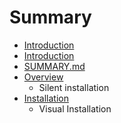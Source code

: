 # Summary

* [Introduction](README.md)
* [Introduction](introduction.md)
* [SUMMARY.md](SUMMARY.md)
* [Overview](overview.md)
   * Silent installation
* [Installation](installation.md)
   * Visual Installation

